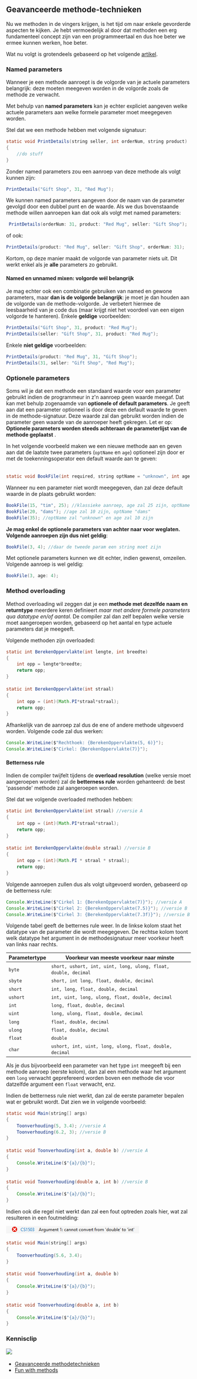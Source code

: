 ## Geavanceerde methode-technieken

Nu we methoden in de vingers krijgen, is het tijd om naar enkele gevorderde aspecten te kijken. Je hebt vermoedelijk al door dat methoden een erg fundamenteel concept zijn van een programmeertaal en dus hoe beter we ermee kunnen werken, hoe beter. 

Wat nu volgt is grotendeels gebaseerd op het volgende [artikel](https://docs.microsoft.com/en-us/dotnet/csharp/programming-guide/classes-and-structs/named-and-optional-arguments).


### Named parameters
Wanneer je een methode aanroept is de volgorde van je actuele parameters belangrijk: deze moeten meegeven worden in de volgorde zoals de methode ze verwacht.

Met behulp van **named parameters** kan je echter expliciet aangeven welke actuele parameters aan welke formele parameter moet meegegeven worden. 

Stel dat we een methode hebben met volgende signatuur:
```java
static void PrintDetails(string seller, int orderNum, string product)
{
    //do stuff
}
```

Zonder named parameters zou een aanroep van deze methode als volgt kunnen zijn:
```java
PrintDetails("Gift Shop", 31, "Red Mug");
```

We kunnen named parameters aangeven door de naam van de parameter gevolgd door een dubbel punt en de waarde. Als we dus bovenstaande methode willen aanroepen kan dat ook als volgt met named parameters:

```java
 PrintDetails(orderNum: 31, product: "Red Mug", seller: "Gift Shop");
 ```
 of ook:

 ```java
 PrintDetails(product: "Red Mug", seller: "Gift Shop", orderNum: 31);
 ```

Kortom, op deze manier maakt de volgorde van parameter niets uit. Dit werkt enkel als je **alle** parameters zo gebruikt.

<!---{pagebreak} --->

#### Named en unnamed mixen: volgorde wél belangrijk

Je mag echter ook een combinatie gebruiken van named en gewone parameters, maar **dan is de volgorde belangrijk**: je moet je dan houden aan de volgorde van de methode-volgorde. Je verbetert hiermee de leesbaarheid van je code dus (maar krijgt niet het voordeel van een eigen volgorde te hanteren).  Enkele **geldige** voorbeelden:
```java
PrintDetails("Gift Shop", 31, product: "Red Mug");
PrintDetails(seller: "Gift Shop", 31, product: "Red Mug");   
```

Enkele **niet geldige** voorbeelden:
```java
PrintDetails(product: "Red Mug", 31, "Gift Shop");
PrintDetails(31, seller: "Gift Shop", "Red Mug");
```


### Optionele parameters

Soms wil je dat een methode een standaard waarde voor een parameter gebruikt indien de programmeur in z'n aanroep geen waarde meegaf. Dat kan met behulp zogenaamde van **optionele of default parameters**. Je geeft aan dat een parameter optioneel is door deze een default waarde te geven in de methode-signatuur. Deze waarde zal dan gebruikt worden indien de parameter geen waarde van de aanroeper heeft gekregen. Let er op: **Optionele parameters worden steeds achteraan de parameterlijst van de methode geplaatst** .

In het volgende voorbeeld maken we een nieuwe methode aan en geven aan dat de laatste twee parameters (``optName`` en ``age``) optioneel zijn door er met de toekenningsoperator een default waarde aan te geven:
```java

static void BookFile(int required, string optName = "unknown", int age = 10)
```

Wanneer nu een parameter niet wordt meegegeven, dan zal deze default waarde in de plaats gebruikt worden:
```java
BookFile(15, "tim", 25); //klassieke aanroep, age zal 25 zijn, optName zal "tim" zijn
BookFile(20, "dams"); //age zal 10 zijn, optName "dams"
BookFile(35); //optName zal "unknown" en age zal 10 zijn
```

**Je mag enkel de optionele parameters van achter naar voor weglaten. Volgende aanroepen zijn dus niet geldig**:

```java
BookFile(3, 4); //daar de tweede param een string moet zijn
```

Met optionele parameters kunnen we dit echter, indien gewenst, omzeilen. Volgende aanroep is wel geldig:
```java
BookFile(3, age: 4);
```


<!---{pagebreak} --->

### Method overloading

Method overloading wil zeggen dat je een **methode met dezelfde naam en returntype** meerdere keren definieert *maar met andere formele parameters qua datatype en/of aantal*. De compiler zal dan zelf bepalen welke versie moet aangeroepen worden, gebaseerd op het aantal en type actuele parameters dat je meegeeft.

Volgende methoden zijn overloaded:

```java
static int BerekenOppervlakte(int lengte, int breedte)
{
    int opp = lengte*breedte;
    return opp;
}

static int BerekenOppervlakte(int straal)
{
    int opp = (int)(Math.PI*straal*straal);
    return opp;
}
```

Afhankelijk van de aanroep zal dus de ene of andere methode uitgevoerd worden. Volgende code zal dus werken:
```java
Console.WriteLine($"Rechthoek: {BerekenOppervlakte(5, 6)}");
Console.WriteLine($"Cirkel: {BerekenOppervlakte(7)}");
```


#### Betterness rule

Indien de compiler twijfelt tijdens de **overload resolution** (welke versie moet aangeroepen worden) zal de **betterness rule** worden gehanteerd: de best 'passende' methode zal aangeroepen worden.

Stel dat we volgende overloaded methoden hebben:

```java
static int BerekenOppervlakte(int straal) //versie A
{
    int opp = (int)(Math.PI*straal*straal);
    return opp;
}

static int BerekenOppervlakte(double straal) //versie B
{
    int opp = (int)(Math.PI * straal * straal);
    return opp;
}
```

<!---{pagebreak} --->

Volgende aanroepen zullen dus als volgt uitgevoerd worden, gebaseerd op de betterness rule:

```java
Console.WriteLine($"Cirkel 1: {BerekenOppervlakte(7)}"); //versie A
Console.WriteLine($"Cirkel 2: {BerekenOppervlakte(7.5)}"); //versie B
Console.WriteLine($"Cirkel 3: {BerekenOppervlakte(7.3f)}"); //versie B
```

Volgende tabel geeft de betternes rule weer. In de linkse kolom staat het datatype van de parameter die wordt meegegeven. De rechtse kolom toont welk datatype het argument in de methodesignatuur meer voorkeur heeft van links naar rechts.

| Parametertype  | Voorkeur van meeste voorkeur naar minste |
| ---------- | --------------- | 
| ``byte`` | ``short, ushort, int, uint, long, ulong, float, double, decimal`` |
| ``sbyte`` | ``short, int long, float, double, decimal`` |
| ``short`` | ``int, long, float, double, decimal`` |
| ``ushort`` | ``int, uint, long, ulong, float, double, decimal`` |
| ``int`` | ``long, float, double, decimal`` |
| ``uint`` | ``long, ulong, float, double, decimal`` |
| ``long`` | ``float, double, decimal`` |
| ``ulong`` | ``float, double, decimal`` |
| ``float`` | ``double`` |
| ``char`` | ``ushort, int, uint, long, ulong, float, double, decimal`` |

Als je dus bijvoorbeeld een parameter van het type ``int`` meegeeft bij een methode aanroep (eerste kolom), dan zal een methode waar het argument een ``long`` verwacht geprefereerd worden boven een methode die voor datzelfde argument een ``float`` verwacht, enz.

Indien de betterness rule niet werkt, dan zal de eerste parameter bepalen wat er gebruikt wordt. Dat zien we in volgende voorbeeld:

```java
static void Main(string[] args)
{
    Toonverhouding(5, 3.4); //versie A
    Toonverhouding(6.2, 3); //versie B
}

static void Toonverhouding(int a, double b) //versie A
{
    Console.WriteLine($"{a}/{b}");
}

static void Toonverhouding(double a, int b) //versie B
{
    Console.WriteLine($"{a}/{b}");
}
```

<!---{pagebreak} --->

Indien ook die regel niet werkt dan zal een fout optreden zoals hier, wat zal resulteren in een foutmelding:

![We zien aan de foutboodschap duidelijk dat er eerst naar de eerste parameter wordt gekeken bij twijfel.](../assets/4_methoden/overl.png)

```java
static void Main(string[] args)
{ 
    Toonverhouding(5.6, 3.4);  
}

static void Toonverhouding(int a, double b)
{
    Console.WriteLine($"{a}/{b}");
}

static void Toonverhouding(double a, int b)
{
    Console.WriteLine($"{a}/{b}");
}
```

<!---NOBOOKSTART--->
### Kennisclip
![](../assets/infoclip.png)
* [Geavanceerde methodetechnieken](https://ap.cloud.panopto.eu/Panopto/Pages/Viewer.aspx?id=75c9a72b-f485-4660-b71e-ac4f00bb0c38)
* [Fun with methods](https://ap.cloud.panopto.eu/Panopto/Pages/Viewer.aspx?id=ab62fdcd-94f3-4028-bee1-ac3600ca414b)

<!---NOBOOKEND--->
